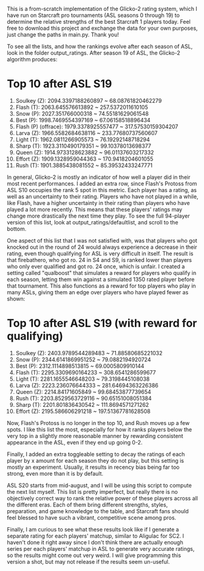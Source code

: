 This is a from-scratch implementation of the Glicko-2 rating system, which I have run on Starcraft pro tournaments (ASL seasons 0 through 19) to determine the relative strengths of the best Starcraft 1 players today. Feel free to download this project and exchange the data for your own purposes, just change the paths in main.py. Thank you!

To see all the lists, and how the rankings evolve after each season of ASL, look in the folder output_ratings. After season 19 of ASL, the Glicko-2 algorithm produces:

Top 10 after ASL S19
========================
1. Soulkey (Z): 2094.3397188260897 ~ 68.08761820462279 
2. Flash (T): 2063.645576613892 ~ 257.5372011610105 
3. Snow (P): 2027.351766000318 ~ 74.55181629061548
4. Best (P): 1998.7469554397169 ~ 67.06158518896434 
5. Flash (P) (offrace): 1979.3378925557477 ~ 317.57530159304207 
6. Larva (Z): 1966.5582684638116 ~ 233.77680737560607 
7. Light (T): 1962.0811266905573 ~ 76.19292148718294 
8. Sharp (T): 1923.3110490179351 ~ 99.10378013698377 
9. Queen (Z): 1914.9733128623882 ~ 96.01137603217332 
10. Effort (Z): 1909.1328959044363 ~ 170.9418204601055 
11. Rush (T): 1901.3885438081552 ~ 85.39532433247771


In general, Glicko-2 is mostly an indicator of how well a player did in their most recent performances. I added an extra row, since Flash's Protoss from ASL S10 occupies the rank 5 spot in this metric. Each player has a rating, as well as an uncertainty to their rating. Players who have not played in a while, like Flash, have a higher uncertainty in their rating than players who have played a lot more recently. This means that these players' ratings may change more drastically the next time they play. To see the full 94-player version of this list, look at output_ratings/defaultlist, and scroll to the bottom.

One aspect of this list that I was not satisfied with, was that players who got knocked out in the round of 24 would always experience a decrease in their rating, even though qualifying for ASL is very difficult in itself. The result is that firebathero, who got ro. 24 in S4 and S9, is ranked lower than players who only ever qualified and got ro. 24 once, which is unfair. I created a setting called "qualboost" that simulates a reward for players who qualify in each season, letting them win against a simulated 1350 rated player before that tournament. This also functions as a reward for top players who play in many ASLs, giving them an edge over players who have played fewer as shown:

Top 10 after ASL S19 (with reward for qualifying)
========================
1. Soulkey (Z): 2403.9789544289483 ~ 71.88580685221032
2. Snow (P): 2344.6141869951252 ~ 79.0882194920724
3. Best (P): 2312.1114898513815 ~ 69.0005809910144 
4. Flash (T): 2295.3309690164233 ~ 308.6541286599677 
5. Light (T): 2281.1655546648203 ~ 79.3198445108038 
6. Larva (Z): 2223.236076644333 ~ 281.64694363226386 
7. Queen (Z): 2214.84171605849 ~ 99.68453877739654 
8. Rush (T): 2203.8529563729116 ~ 90.65151008051384 
9. Sharp (T): 2201.801836430542 ~ 111.8694571271262 
10. Effort (Z): 2195.586606291218 ~ 197.51367781628508 

Now, Flash's Protoss is no longer in the top 10, and Rush moves up a few spots. I like this list the most, especially for how it ranks players below the very top in a slightly more reasonable manner by rewarding consistent appearance in the ASL, even if they end up going 0-2.

Finally, I added an extra toggleable setting to decay the ratings of each player by x amount for each season they do not play, but this setting is mostly an experiment. Usually, it results in recency bias being far too strong, even more than it is by default.

ASL S20 starts from mid-august, and I will be using this script to compute the next list myself. This list is pretty imperfect, but really there is no objectively correct way to rank the relative power of these players across all the different eras. Each of them bring different strengths, styles, preparation, and game knowledge to the table, and Starcraft fans should feel blessed to have such a vibrant, competitive scene among pros.

Finally, I am curious to see what these results look like if I generate a separate rating for each players' matchup, similar to Aligulac for SC2. I haven't done it right away since I don't think there are actually enough series per each players' matchup in ASL to generate very accurate ratings, so the results might come out very weird. I will give programming this version a shot, but may not release if the results seem un-useful. 
